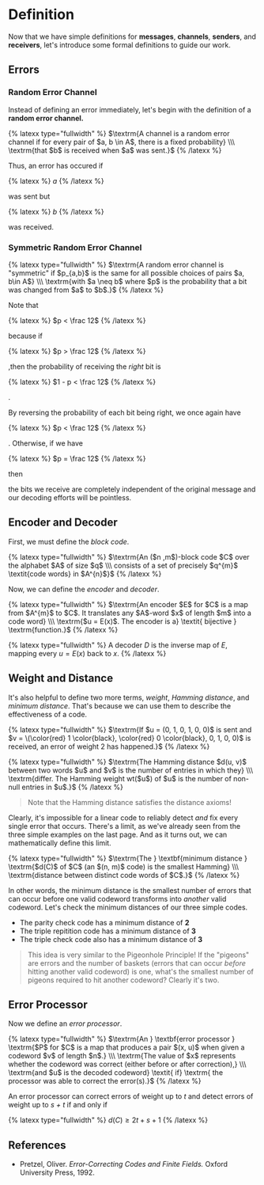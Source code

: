 # Definition

Now that we have simple definitions for **messages**, **channels**, **senders**, and **receivers**, let's introduce some formal definitions to guide our work.

## Errors
### Random Error Channel
Instead of defining an error immediately, let's begin with the definition of a **random error channel.**

{% latexx type="fullwidth" %}
$\textrm{A channel is a random error channel if for every pair of $a, b \in A$, there is a fixed probability} \\\ \textrm{that $b$ is received when $a$ was sent.}$
{% /latexx %}

Thus, an error has occured if

{% latexx %}
$a$
{% /latexx %}

was sent but 

{% latexx %}
$b$
{% /latexx %}

was received.

### Symmetric Random Error Channel
{% latexx type="fullwidth" %}
$\textrm{A random error channel is "symmetric" if $p_{a,b}$ is the same for all possible choices of pairs $a, b\in A$} \\\ \textrm{with $a \neq b$ where $p$ is the probability that a bit was changed from $a$ to $b$.}$
{% /latexx %}

Note that 

{% latexx %}
$p < \frac 12$
{% /latexx %}

because if

{% latexx %}
$p > \frac 12$
{% /latexx %}

,then the probability of receiving the _right_ bit is 

{% latexx %}
$1 - p < \frac 12$
{% /latexx %}

.

By reversing the probability of each bit being right, we once again have 

{% latexx %}
$p < \frac 12$
{% /latexx %}

. Otherwise, if we have

{% latexx %}
$p = \frac 12$
{% /latexx %}

then

the bits we receive are completely independent of the original message and our decoding efforts will be pointless.

## Encoder and Decoder
First, we must define the _block code_.

{% latexx type="fullwidth" %}
$\textrm{An ($n ,m$)-block code $C$ over the alphabet $A$ of size $q$ \\\ consists of a set of precisely $q^{m}$ \textit{code words} in $A^{n}$}$
{% /latexx %}

Now, we can define the _encoder_ and _decoder_.

{% latexx type="fullwidth" %}
$\textrm{An encoder $E$ for $C$ is a map from $A^{m}$ to $C$. It translates any $A$-word $x$ of length $m$ into a code word} \\\ \textrm{$u = E(x)$. The encoder is a} \textit{ bijective } \textrm{function.}$
{% /latexx %}

{% latexx type="fullwidth" %}
$\textrm{A decoder $D$ is the inverse map of $E$, mapping every $u = E(x)$ back to $x$.}$
{% /latexx %}

## Weight and Distance
It's also helpful to define two more terms, _weight_, _Hamming distance_, and _minimum distance_. That's because we can use them to describe the effectiveness of a code.

{% latexx type="fullwidth" %}
$\textrm{If $u = (0, 1, 0, 1, 0, 0)$ is sent and $v = \(\color{red} 1 \color{black}, \color{red} 0 \color{black}, 0, 1, 0, 0)$ is received, an error of weight 2 has happened.}$
{% /latexx %}

{% latexx type="fullwidth" %}
$\textrm{The Hamming distance $d(u, v)$ between two words $u$ and $v$ is the number of entries in which they} \\\ \textrm{differ. The Hamming weight wt($u$) of $u$ is the number of non-null entries in $u$.}$
{% /latexx %}

> Note that the Hamming distance satisfies the distance axioms!

Clearly, it's impossible for a linear code to reliably detect _and_ fix every single error that occurs. There's a limit, as we've already seen from the three simple examples on the last page. And as it turns out, we can mathematically define this limit.

{% latexx type="fullwidth" %}
$\textrm{The } \textbf{minimum distance } \textrm{$d(C)$ of $C$ (an $(n, m)$ code) is the smallest Hamming} \\\ \textrm{distance between distinct code words of $C$.}$
{% /latexx %}

In other words, the minimum distance is the smallest number of errors that can occur before one valid codeword transforms into _another_ valid codeword. Let's check the minimum distances of our three simple codes.

- The parity check code has a minimum distance of **2**
- The triple repitition code has a minimum distance of **3**
- The triple check code also has a minimum distance of **3**

> This idea is very similar to the Pigeonhole Principle! If the "pigeons" are errors and the number of baskets (errors that can occur _before_ hitting another valid codeword) is one, what's the smallest number of pigeons required to hit another codeword? Clearly it's two.

## Error Processor
Now we define an _error processor_.

{% latexx type="fullwidth" %}
$\textrm{An } \textbf{error processor } \textrm{$P$ for $C$ is a map that produces a pair $(x, u)$ when given a codeword $v$ of length $n$.} \\\ \textrm{The value of $x$ represents whether the codeword was correct (either before or after correction),} \\\ \textrm{and $u$ is the decoded codeword} \textit{ if} \textrm{ the processor was able to correct the error(s).}$
{% /latexx %}

An error processor can correct errors of weight up to _t_ and detect errors of weight up to _s + t_ if and only if

{% latexx type="fullwidth" %}
$d(C) \ge 2t + s + 1$
{% /latexx %}

## References
- Pretzel, Oliver. _Error-Correcting Codes and Finite Fields._ Oxford University Press, 1992. 